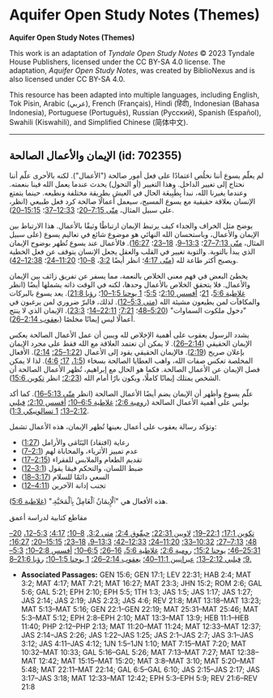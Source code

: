 # Aquifer Open Study Notes (Themes)

**Aquifer Open Study Notes (Themes)**

This work is an adaptation of *Tyndale Open Study Notes* © 2023 Tyndale House Publishers, licensed under the CC BY\-SA 4\.0 license. The adaptation, *Aquifer Open Study Notes*, was created by BiblioNexus and is also licensed under CC BY\-SA 4\.0\.

This resource has been adapted into multiple languages, including English, Tok Pisin, Arabic (عربي), French (Français), Hindi (हिंदी), Indonesian (Bahasa Indonesia), Portuguese (Português), Russian (Русский), Spanish (Español), Swahili (Kiswahili), and Simplified Chinese (简体中文).



--------------------------------

## الإيمان والأعمال الصالحة (id: 702355)

لم يعلّم يسوع أننا نخلُص اعتمادًا على فعل أمور صالحة ("الأعمال"). لكنه بالأحرى علّم أننا نحتاج إلى تغيير الداخل. وهذا التغيير (أو التحول) يحدث عندما يعمل الله فينا بنعمته. وعندما يغيرنا الله، نبدأ بِطَبِيعَة الحال في العيش بطريقة مختلفة ونطيعه. حينما يتمتع الإنسان بعلاقة حقيقية مع يسوع المسيح، سيعمل أعمالًا صالحة كرد فعل طبيعي (انظر، على سبيل المثال، [متّى 7:15–20](https://ref.ly/Matt7:15-Matt7:20)؛ [12:33–37](https://ref.ly/Matt12:33-Matt12:37)؛ [15:15–20](https://ref.ly/Matt15:15-Matt15:20)).

يوضح مثل الخراف والجداء كيف يرتبط الإيمان ارتباطًا وثيقًا بالأعمال. هذا الارتباط بين الإيمان والأعمال، وباستحسان الله النهائي هو موضوع شائع في تعاليم يسوع (على سبيل المثال، [متّى 7:13–27](https://ref.ly/Matt7:13-Matt7:27)؛ [13:3–9](https://ref.ly/Matt13:3-Matt13:9)، [18–23](https://ref.ly/Matt13:18-Matt13:23)؛ [16:27](https://ref.ly/Matt16:27)). فالأعمال عند يسوع تُظهر بوضوح الإيمان الذي يبدأ بالتوبة. والتوبة تغيير في القلب والعقل يجعل الإنسان يتوقف عن فعل الخطية ويصبح أكثر طاعة لله ([متّى 4:17](https://ref.ly/Matt4:17)؛ انظر أيضًا [3:2](https://ref.ly/Matt3:2)، [8–10](https://ref.ly/Matt3:8-Matt3:10)؛ [11:20–24](https://ref.ly/Matt11:20-Matt11:24)؛ [12:38–42](https://ref.ly/Matt12:38-Matt12:42)).

يخطئ البعض في فهم معنى الخلاص بالنعمة، مما يسفر عن تفريق زائف بين الإيمان والأعمال. فلا يتحقق الخلاص بالأعمال وحدها، لكنه في الوقت ذاته يشملها أيضًا (انظر [غلاطية 5:6](https://ref.ly/Gal5:6)، [21](https://ref.ly/Gal5:21)؛ [أفسس 2:10](https://ref.ly/Eph2:10)؛ [5:5](https://ref.ly/Eph5:5)؛ [1 يوحنا 1:5–10](https://ref.ly/1John1:5-1John1:10)؛ [رؤيا 21:8](https://ref.ly/Rev21:8)). يعد يسوع بالبركات والمكافآت لمن يطيعون مشيئة الله ([متى 5:3–12](https://ref.ly/Matt5:3-Matt5:12)). لذلك، فالبرّ ضروري لمن يرغبون في "دخول ملكوت السماوات" ([5:20–48](https://ref.ly/Matt5:20-Matt5:48)؛ [7:21](https://ref.ly/Matt7:21)؛ [22:11–14](https://ref.ly/Matt22:11-Matt22:14)؛ [23:3](https://ref.ly/Matt23:3)). الإيمان الذي لا ينتج أعمالًا ليس إيمانًا مخلصًا ([يعقوب 2:14–26](https://ref.ly/Jas2:14-Jas2:26)).

يشدد الرسول يعقوب على أهمية الإخلاص لله ويبين أن عمل الأعمال الصالحة يعكس الإيمان الحقيقي ([2:14–26](https://ref.ly/Jas2:14-Jas2:26)). لا يمكن أن تعتمد العلاقة مع الله فقط على مجرد الإيمان بإعلان صريح ([2:19](https://ref.ly/Jas2:19)). فالإيمان الحقيقي يقود إلى الأعمال ([1:22–25؛](https://ref.ly/Jas1:22-Jas1:25) [2:14](https://ref.ly/Jas2:14)). الأفعال المخلصة تعكس صفات الله، واهب العطايا الصالحة بسخاء ([1:5،](https://ref.ly/Jas1:5) [17؛](https://ref.ly/Jas1:17) [4:6](https://ref.ly/Jas4:6)). لذا لا يمكن فصل الإيمان عن الأعمال الصالحة. فكما هو الحال مع إبراهيم، تُظهر الأعمال الصالحة أن الشخص يمتلك إيمانًا كاملًا، ويكون بارًا أمام الله ([2:23؛](https://ref.ly/Jas2:23) انظر [تكوين 15:6](https://ref.ly/Gen15:6)).

علّم يسوع وأظهر أن الإيمان يضم أيضًا الأعمال الصالحة (انظر [متّى 5:13–16](https://ref.ly/Matt5:13-Matt5:16)). كما أكد بولس على أهمية الأعمال الصالحة ([رومية 2:6؛](https://ref.ly/Rom2:6) [غلاطية 6:5–10؛](https://ref.ly/Gal6:5-Gal6:10) [أفسس 2:10؛](https://ref.ly/Eph2:10) [فيلبي 2:12–13؛](https://ref.ly/Phil2:12-Phil2:13) [1 تسالونيكي 1:3](https://ref.ly/1Thess1:3)).

وتؤكد رسالة يعقوب على أعمال بعينها تُظهر الإيمان، هذه الأعمال تشمل:

* رعاية (افتقاد) اليَتَامَى والأرامل ([1:27](https://ref.ly/Jas1:27))
* عدم تمييز الأثرياء، والمحاباة لهم ([2:1–7](https://ref.ly/Jas2:1-Jas2:7))
* تقديم الطعام والملابس للفقراء ([2:15–17](https://ref.ly/Jas2:15-Jas2:17))
* ضبط اللسان، والتحكم فيمَا يقول ([3:1–12](https://ref.ly/Jas3:1-Jas3:12))
* السعي دائمًا للسلام ([3:17–18](https://ref.ly/Jas3:17-Jas3:18))
* تجنب إدانة الآخرين ([4:11–12](https://ref.ly/Jas4:11-Jas4:12))

هذه الأفعال هي "ٱلْإِيمَانُ ٱلْعَامِلُ بِٱلْمَحَبَّةِ." ([غلاطية 5:6](https://ref.ly/Gal5:6)).

مقاطع كتابية لدراسة أعمق

[تكوين 17:1؛](https://ref.ly/Gen17:1) [22:1–19؛](https://ref.ly/Gen22:1-Gen22:19) [لاويين 22:31؛](https://ref.ly/Lev22:31) [حبقّوق 2:4؛](https://ref.ly/Hab2:4) [متى 3:2](https://ref.ly/Matt3:2), [8–10؛](https://ref.ly/Matt3:8-Matt3:10) [4:17؛](https://ref.ly/Matt4:17) [5:3–12،](https://ref.ly/Matt5:3-Matt5:12) [20–48؛](https://ref.ly/Matt5:20-Matt5:48) [7:13–27؛](https://ref.ly/Matt7:13-Matt7:27) [10:32–33؛](https://ref.ly/Matt10:32-Matt10:33) [11:20–24؛](https://ref.ly/Matt11:20-Matt11:24) [12:33–42؛](https://ref.ly/Matt12:33-Matt12:42) [13:3–9،](https://ref.ly/Matt13:3-Matt13:9) [18–23؛](https://ref.ly/Matt13:18-Matt13:23) [15:15–20؛](https://ref.ly/Matt15:15-Matt15:20) [16:27؛](https://ref.ly/Matt16:27) [25:31–46؛](https://ref.ly/Matt25:31-Matt25:46) [يوحنا 15:2؛](https://ref.ly/John15:2) [رومية 2:6؛](https://ref.ly/Rom2:6) [غلاطية 5:6،](https://ref.ly/Gal5:6) [16–26؛](https://ref.ly/Gal5:16-Gal5:26) [6:5–10؛](https://ref.ly/Gal6:5-Gal6:10) [أفسس 2:8–10؛](https://ref.ly/Eph2:8-Eph2:10) [5:3–9؛](https://ref.ly/Eph5:3-Eph5:9) [فيلبي 2:12–13؛](https://ref.ly/Phil2:12-Phil2:13) [عبرانيين 11:1–40؛](https://ref.ly/Heb11:1-Heb11:40) [يعقوب 2:14–26؛](https://ref.ly/Jas2:14-Jas2:26) [1 يوحنا 1:5–10؛](https://ref.ly/1John1:5-1John1:10) [رؤيا 21:6–8\.](https://ref.ly/Rev21:6-Rev21:8)

* **Associated Passages:** GEN 15:6; GEN 17:1; LEV 22:31; HAB 2:4; MAT 3:2; MAT 4:17; MAT 7:21; MAT 16:27; MAT 23:3; JHN 15:2; ROM 2:6; GAL 5:6; GAL 5:21; EPH 2:10; EPH 5:5; 1TH 1:3; JAS 1:5; JAS 1:17; JAS 1:27; JAS 2:14; JAS 2:19; JAS 2:23; JAS 4:6; REV 21:8; MAT 13:18–MAT 13:23; MAT 5:13–MAT 5:16; GEN 22:1–GEN 22:19; MAT 25:31–MAT 25:46; MAT 5:3–MAT 5:12; EPH 2:8–EPH 2:10; MAT 13:3–MAT 13:9; HEB 11:1–HEB 11:40; PHP 2:12–PHP 2:13; MAT 11:20–MAT 11:24; MAT 12:33–MAT 12:37; JAS 2:14–JAS 2:26; JAS 1:22–JAS 1:25; JAS 2:1–JAS 2:7; JAS 3:1–JAS 3:12; JAS 4:11–JAS 4:12; 1JN 1:5–1JN 1:10; MAT 7:15–MAT 7:20; MAT 10:32–MAT 10:33; GAL 5:16–GAL 5:26; MAT 7:13–MAT 7:27; MAT 12:38–MAT 12:42; MAT 15:15–MAT 15:20; MAT 3:8–MAT 3:10; MAT 5:20–MAT 5:48; MAT 22:11–MAT 22:14; GAL 6:5–GAL 6:10; JAS 2:15–JAS 2:17; JAS 3:17–JAS 3:18; MAT 12:33–MAT 12:42; EPH 5:3–EPH 5:9; REV 21:6–REV 21:8

